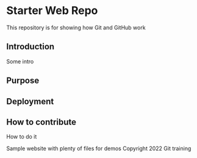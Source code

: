 # Starter Web Repo

This repository is for showing how Git and GitHub work

## Introduction

Some intro

## Purpose

## Deployment

## How to contribute

How to do it

Sample website with plenty of files for demos
Copyright 2022 Git training